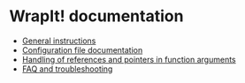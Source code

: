 # WrapIt! documentation

* [General instructions](../README.md)
* [Configuration file documentation](./config.md)
* [Handling of references and pointers in function arguments](values_refs_and_ptrs.md)
* [FAQ and troubleshooting](FAQ.md)